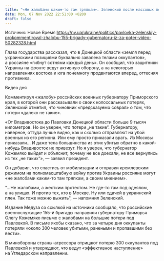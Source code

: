 ```yaml
---
title: "«Не жалобами каким-то там тряпкам». Зеленский после массовых потерь оккупантов под Павловкой напомнил россиянам, как выжить"
date: Mon, 07 Nov 2022 22:51:00 +0200
draft: false
---
```

Источник: Новое Время https://nv.ua/ukraine/politics/pavlovka-zelenskiy-prokommentiroval-zhalobu-155-brigady-gubernatoru-iz-za-poter-video-50282328.html


 Глава государства рассказал, что в Донецкой области «земля перед украинскими позициями буквально завалена телами оккупантов», а россияне «гибнут сотнями каждый день». Он сообщил, что защитники Украины на фронте ведут активную оборону, а на некоторых направлениях востока и юга понемногу продвигаются вперед, оттесняя противника.

 Видео дня   

Комментируя «жалобу» российских военных губернатору Приморского края, в которой они рассказывали о своих колоссальных потерях, Зеленский отметил, что чиновник «предсказуемо соврал» о том, что потери «далеко не такие».

«От Владивостока до Павловки Донецкой области больше 9 тысяч километров. Но он уверен, что потери „не такие“. Губернатору, наверное, оттуда лучше видно, как и сколько отправляют на убой военных из его региона. Или ему просто приказали врать. Из Москвы приказали… И даже тела большинства из этих убитых обратно в какой-нибудь Владивосток не привезут. Но я уверен, что губернатор Кожемяко выйдет и объяснит, почему не все доехали, не все вернулись из тех „не таких“», — заявил президент.

Он добавил, что спастись от мобилизации и отправки кремлевским режимом на полномасштабную войну против Украины россияне могут «не жалобами каким-то там тряпкам, а своим мнением».

"…Не жалобами, а жестким протестом. Не где-то там под одеялом, а на улицах. И против тех, кто в Москве. Ну или сдачей в украинский плен. Так тоже можно выжить", — напомнил Зеленский.

Издание Медуза со ссылкой на источники сообщало, что российские военнослужащие 155-й бригады направили губернатору Приморья Олегу Кожемяко письмо с жалобами на большие потери под Павловкой. В письме якобы сказано, что за четыре дня оккупанты потеряли «около 300 человек убитыми, ранеными и пропавшими без вести».

В минобороны страны-агрессора отрицают потерю 300 оккупантов под Павловкой и утверждают, что ведут «эффективное наступление» на Угледарском направлении.
